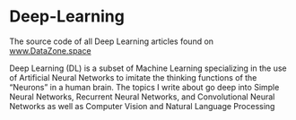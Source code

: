 # Deep-Learning
The source code of all Deep Learning articles found on www.DataZone.space

Deep Learning (DL) is a subset of Machine Learning specializing in the use of Artificial Neural Networks to imitate the thinking functions of the “Neurons” in a human brain. The topics I write about go deep into Simple Neural Networks, Recurrent Neural Networks, and Convolutional Neural Networks as well as Computer Vision and Natural Language Processing
